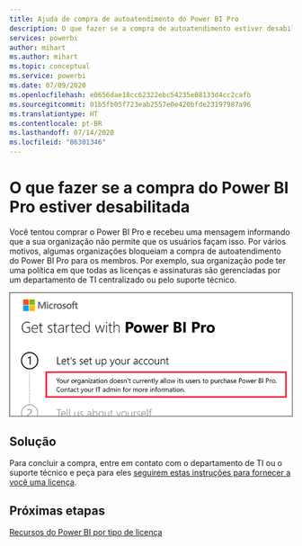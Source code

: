 ```yaml
---
title: Ajuda de compra de autoatendimento do Power BI Pro
description: O que fazer se a compra de autoatendimento estiver desabilitada. Não consegue comprar o Power BI Pro para o serviço do Power BI.
services: powerbi
author: mihart
ms.author: mihart
ms.topic: conceptual
ms.service: powerbi
ms.date: 07/09/2020
ms.openlocfilehash: e0656dae18cc62322ebc54235e08133d4cc2cafb
ms.sourcegitcommit: 01b5fb05f723eab2557e0e420bfde23197987a96
ms.translationtype: HT
ms.contentlocale: pt-BR
ms.lasthandoff: 07/14/2020
ms.locfileid: "86301346"
---
```

# <a name="what-to-do-if-purchasing-power-bi-pro-is-disabled"></a>O que fazer se a compra do Power BI Pro estiver desabilitada

Você tentou comprar o Power BI Pro e recebeu uma mensagem informando que a sua organização não permite que os usuários façam isso. Por vários motivos, algumas organizações bloqueiam a compra de autoatendimento do Power BI Pro para os membros.  Por exemplo, sua organização pode ter uma política em que todas as licenças e assinaturas são gerenciadas por um departamento de TI centralizado ou pelo suporte técnico. 

![captura de tela mostrando uma mensagem de erro após a seleção de Vamos configurar sua conta](media/service-self-service-purchase-help/power-bi-error.png)

## <a name="solution"></a>Solução
Para concluir a compra, entre em contato com o departamento de TI ou o suporte técnico e peça para eles [seguirem estas instruções para fornecer a você uma licença](../admin/service-admin-manage-licenses.md).

## <a name="next-steps"></a>Próximas etapas
[Recursos do Power BI por tipo de licença](service-features-license-type.md)